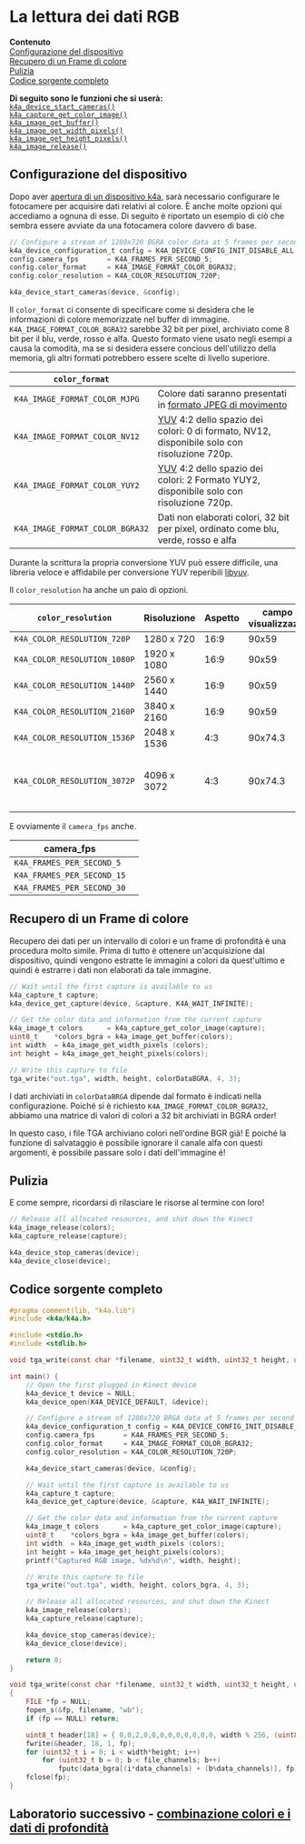 # <a name="reading-rgb-data"></a>La lettura dei dati RGB

**Contenuto**  
[Configurazione del dispositivo](#Configuring-the-Device)  
[Recupero di un Frame di colore](#Getting-a-Color-Frame)  
[Pulizia](#Cleaning-Up)  
[Codice sorgente completo](#Full-Source)  

**Di seguito sono le funzioni che si userà:**  
[`k4a_device_start_cameras()`](https://review.docs.microsoft.com/en-us/azurekinect/api/k4a-device-start-cameras)  
[`k4a_capture_get_color_image()`](https://review.docs.microsoft.com/en-us/azurekinect/api/k4a-capture-get-color-image)  
[`k4a_image_get_buffer()`](https://review.docs.microsoft.com/en-us/azurekinect/api/k4a-image-get-buffer)  
[`k4a_image_get_width_pixels()`](https://review.docs.microsoft.com/en-us/azurekinect/api/k4a-image-get-width-pixels)  
[`k4a_image_get_height_pixels()`](https://review.docs.microsoft.com/en-us/azurekinect/api/k4a-image-get-height-pixels)  
[`k4a_image_release()`](https://review.docs.microsoft.com/en-us/azurekinect/api/k4a-image-release) 

## <a name="configuring-the-device"></a>Configurazione del dispositivo

Dopo aver [apertura di un dispositivo k4a](), sarà necessario configurare le fotocamere per acquisire dati relativi al colore. È anche molte opzioni qui accediamo a ognuna di esse. Di seguito è riportato un esempio di ciò che sembra essere avviate da una fotocamera colore davvero di base.

```C
// Configure a stream of 1280x720 BGRA color data at 5 frames per second
k4a_device_configuration_t config = K4A_DEVICE_CONFIG_INIT_DISABLE_ALL;
config.camera_fps       = K4A_FRAMES_PER_SECOND_5;
config.color_format     = K4A_IMAGE_FORMAT_COLOR_BGRA32;
config.color_resolution = K4A_COLOR_RESOLUTION_720P;

k4a_device_start_cameras(device, &config);
```

Il `color_format` ci consente di specificare come si desidera che le informazioni di colore memorizzate nel buffer di immagine. `K4A_IMAGE_FORMAT_COLOR_BGRA32` sarebbe 32 bit per pixel, archiviato come 8 bit per il blu, verde, rosso e alfa. Questo formato viene usato negli esempi a causa la comodità, ma se si desidera essere concious dell'utilizzo della memoria, gli altri formati potrebbero essere scelte di livello superiore.

|`color_format`||
|--------------|-----------|
|`K4A_IMAGE_FORMAT_COLOR_MJPG`|Colore dati saranno presentati in [formato JPEG di movimento](https://en.wikipedia.org/wiki/Motion_JPEG)|
|`K4A_IMAGE_FORMAT_COLOR_NV12`|[YUV](https://en.wikipedia.org/wiki/YUV) 4:2 dello spazio dei colori: 0 di formato, NV12, disponibile solo con risoluzione 720p.|
|`K4A_IMAGE_FORMAT_COLOR_YUY2`|[YUV](https://en.wikipedia.org/wiki/YUV) 4:2 dello spazio dei colori: 2 Formato YUY2, disponibile solo con risoluzione 720p.|
|`K4A_IMAGE_FORMAT_COLOR_BGRA32`|Dati non elaborati colori, 32 bit per pixel, ordinato come blu, verde, rosso e alfa|

Durante la scrittura la propria conversione YUV può essere difficile, una libreria veloce e affidabile per conversione YUV reperibili [libyuv](https://chromium.googlesource.com/libyuv/libyuv/).

Il `color_resolution` ha anche un paio di opzioni.

|`color_resolution`|Risoluzione|Aspetto|campo di visualizzazione| |
|------------------|----------|------|-------------|-|
|`K4A_COLOR_RESOLUTION_720P`  | 1280 x 720  | 16:9 | 90x59
|`K4A_COLOR_RESOLUTION_1080P` | 1920 x 1080 | 16:9 | 90x59
|`K4A_COLOR_RESOLUTION_1440P` | 2560 x 1440 | 16:9 | 90x59
|`K4A_COLOR_RESOLUTION_2160P` | 3840 x 2160 | 16:9 | 90x59
|`K4A_COLOR_RESOLUTION_1536P` | 2048 x 1536 | 4:3  | 90x74.3 
|`K4A_COLOR_RESOLUTION_3072P` | 4096 x 3072 | 4:3  | 90x74.3 | Frequenza dei fotogrammi massimo 15.

E ovviamente il `camera_fps` anche.

|camera_fps||
|--|--|
|`K4A_FRAMES_PER_SECOND_5`
|`K4A_FRAMES_PER_SECOND_15`
|`K4A_FRAMES_PER_SECOND_30`

## <a name="getting-a-color-frame"></a>Recupero di un Frame di colore

Recupero dei dati per un intervallo di colori e un frame di profondità è una procedura molto simile. Prima di tutto è ottenere un'acquisizione dal dispositivo, quindi vengono estratte le immagini a colori da quest'ultimo e quindi è estrarre i dati non elaborati da tale immagine.

```C
// Wait until the first capture is available to us
k4a_capture_t capture;
k4a_device_get_capture(device, &capture, K4A_WAIT_INFINITE);

// Get the color data and information from the current capture
k4a_image_t colors      = k4a_capture_get_color_image(capture);
uint8_t    *colors_bgra = k4a_image_get_buffer(colors);
int width  = k4a_image_get_width_pixels (colors);
int height = k4a_image_get_height_pixels(colors);

// Write this capture to file
tga_write("out.tga", width, height, colorDataBGRA, 4, 3);
```

I dati archiviati in `colorDataBRGA` dipende dal formato è indicati nella configurazione. Poiché si è richiesto `K4A_IMAGE_FORMAT_COLOR_BGRA32`, abbiamo una matrice di valori di colori a 32 bit archiviati in BGRA order!

In questo caso, i file TGA archiviano colori nell'ordine BGR già! E poiché la funzione di salvataggio è possibile ignorare il canale alfa con questi argomenti, è possibile passare solo i dati dell'immagine è!

## <a name="cleaning-up"></a>Pulizia

E come sempre, ricordarsi di rilasciare le risorse al termine con loro!
```C
// Release all allocated resources, and shut down the Kinect
k4a_image_release(colors);
k4a_capture_release(capture);

k4a_device_stop_cameras(device);
k4a_device_close(device);
```

## <a name="full-source"></a>Codice sorgente completo

```C
#pragma comment(lib, "k4a.lib")
#include <k4a/k4a.h>

#include <stdio.h>
#include <stdlib.h>

void tga_write(const char *filename, uint32_t width, uint32_t height, uint8_t *data_bgra, uint8_t data_channels, uint8_t file_channels);

int main() {
    // Open the first plugged in Kinect device
    k4a_device_t device = NULL;
    k4a_device_open(K4A_DEVICE_DEFAULT, &device);

    // Configure a stream of 1280x720 BRGA data at 5 frames per second
    k4a_device_configuration_t config = K4A_DEVICE_CONFIG_INIT_DISABLE_ALL;
    config.camera_fps       = K4A_FRAMES_PER_SECOND_5;
    config.color_format     = K4A_IMAGE_FORMAT_COLOR_BGRA32;
    config.color_resolution = K4A_COLOR_RESOLUTION_720P;

    k4a_device_start_cameras(device, &config);

    // Wait until the first capture is available to us
    k4a_capture_t capture;
    k4a_device_get_capture(device, &capture, K4A_WAIT_INFINITE);

    // Get the color data and information from the current capture
    k4a_image_t colors      = k4a_capture_get_color_image(capture);
    uint8_t    *colors_bgra = k4a_image_get_buffer(colors);
    int width  = k4a_image_get_width_pixels (colors);
    int height = k4a_image_get_height_pixels(colors);
    printf("Captured RGB image, %dx%d\n", width, height);

    // Write this capture to file
    tga_write("out.tga", width, height, colors_bgra, 4, 3);

    // Release all allocated resources, and shut down the Kinect
    k4a_image_release(colors);
    k4a_capture_release(capture);

    k4a_device_stop_cameras(device);
    k4a_device_close(device);

    return 0;
}

void tga_write(const char *filename, uint32_t width, uint32_t height, uint8_t *data_bgra, uint8_t data_channels, uint8_t file_channels)
{
    FILE *fp = NULL;
    fopen_s(&fp, filename, "wb");
    if (fp == NULL) return;

    uint8_t header[18] = { 0,0,2,0,0,0,0,0,0,0,0,0, width % 256, (uint8_t)(width / 256), height % 256, (uint8_t)(height / 256), file_channels * 8u, 0x20 };
    fwrite(&header, 18, 1, fp);
    for (uint32_t i = 0; i < width*height; i++)
        for (uint32_t b = 0; b < file_channels; b++)
            fputc(data_bgra[(i*data_channels) + (b%data_channels)], fp);
    fclose(fp);
}
```

## <a name="next-lab---mixing-color-and-depth-datamixdepthandrgbmd"></a>Laboratorio successivo - [combinazione colori e i dati di profondità](MixDepthAndRGB.md)